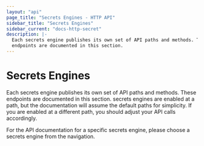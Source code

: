 ```yaml
---
layout: "api"
page_title: "Secrets Engines - HTTP API"
sidebar_title: "Secrets Engines"
sidebar_current: "docs-http-secret"
description: |-
  Each secrets engine publishes its own set of API paths and methods. These
  endpoints are documented in this section.
---
```


# Secrets Engines

Each secrets engine publishes its own set of API paths and methods. These
endpoints are documented in this section. secrets engines are enabled at a path,
but the documentation will assume the default paths for simplicity. If you are
enabled at a different path, you should adjust your API calls accordingly.

For the API documentation for a specific secrets engine, please choose a secrets
engine from the navigation.
